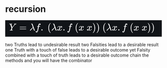 # recursion
![recursion](images/recursion.png)

two Truths lead to undesirable result
two Falsities lead to a desirable result
one Truth with a touch of 
false leads to a desirable outcome
yet Falsity combined with a touch of 
truth leads to a desirable outcome
chain the methods
and you will have
the combinator
